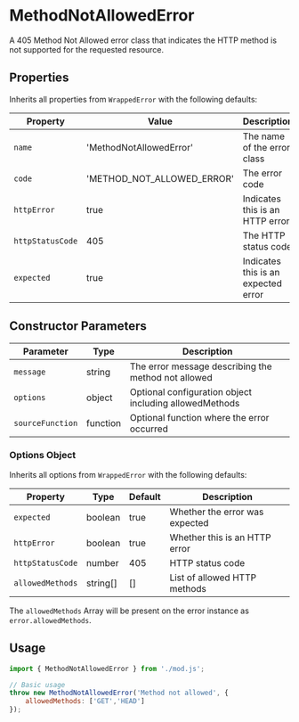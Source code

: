 # MethodNotAllowedError

A 405 Method Not Allowed error class that indicates the HTTP method is not supported for the requested resource.

## Properties

Inherits all properties from `WrappedError` with the following defaults:

| Property | Value | Description |
|----------|-------|-------------|
| `name` | 'MethodNotAllowedError' | The name of the error class |
| `code` | 'METHOD_NOT_ALLOWED_ERROR' | The error code |
| `httpError` | true | Indicates this is an HTTP error |
| `httpStatusCode` | 405 | The HTTP status code |
| `expected` | true | Indicates this is an expected error |

## Constructor Parameters

| Parameter | Type | Description |
|-----------|------|-------------|
| `message` | string | The error message describing the method not allowed |
| `options` | object | Optional configuration object including allowedMethods |
| `sourceFunction` | function | Optional function where the error occurred |

### Options Object

Inherits all options from `WrappedError` with the following defaults:

| Property | Type | Default | Description |
|----------|------|---------|-------------|
| `expected` | boolean | true | Whether the error was expected |
| `httpError` | boolean | true | Whether this is an HTTP error |
| `httpStatusCode` | number | 405 | HTTP status code |
| `allowedMethods` | string[] | [] | List of allowed HTTP methods |

The `allowedMethods` Array will be present on the error instance as `error.allowedMethods`.

## Usage

```javascript
import { MethodNotAllowedError } from './mod.js';

// Basic usage
throw new MethodNotAllowedError('Method not allowed', {
    allowedMethods: ['GET','HEAD']
});
```
